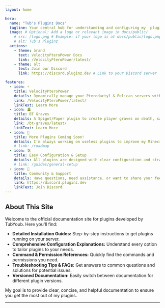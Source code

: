```yaml
---
layout: home

hero:
  name: "Tub's Pluginz Docs"
  tagline: Your central hub for understanding and configuring my  plugins.
  image: # Optional: Add a logo or relevant image in docs/public/
    # src: /logo.png # Example: if your logo is at docs/public/logo.png
    # alt: Tub's Pluginz
  actions:
    - theme: brand
      text: VelocityPteroPower Docs
      link: /VelocityPteroPower/latest/ 
    - theme: alt
      text: Join our Discord
      link: https://discord.pluginz.dev # Link to your Discord server

features:
  - icon: ⚡️
    title: VelocityPteroPower
    details: Dynamically manage your Pterodactyl & Pelican servers with Velocity. Automate startups, shutdowns, and enhance your server control.
    link: /VelocityPteroPower/latest/ 
    linkText: Learn More
  - icon: 🪦
    title: BT Graves
    details: A Spigot/Paper plugin to create player graves on death, saving items and XP.
    link: /bt-graves/latest/ 
    linkText: Learn More
  - icon: 🧩
    title: More Plugins Coming Soon!
    details: I'm always working on useless plugins to improve my Minecraft server experience. And sometimes i think it should be public so. Stay tuned for more plugins!
    # link: /roadmap
  - icon: 🛠️
    title: Easy Configuration & Setup
    details: All plugins are designed with clear configuration and straightforward installation to get you up and running quickly.
    # link: /guides/general-setup
  - icon: 💬
    title: Community & Support
    details: Have questions, need assistance, or want to share your feedback? Join our friendly Discord community!
    link: https://discord.pluginz.dev
    linkText: Join Discord
---
```


## About This Site

Welcome to the official documentation site for plugins developed by TubYoub. Here you'll find:

*   **Detailed Installation Guides:** Step-by-step instructions to get plugins running on your server.
*   **Comprehensive Configuration Explanations:** Understand every option to tailor plugins to your needs.
*   **Command & Permission References:** Quickly find the commands and permissions you need.
*   **Troubleshooting Tips & FAQs:** Get answers to common questions and solutions for potential issues.
*   **Versioned Documentation:** Easily switch between documentation for different plugin versions.

My goal is to provide clear, concise, and helpful documentation to ensure you get the most out of my plugins.

---